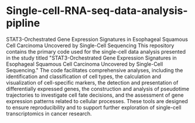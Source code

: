 # Single-cell-RNA-seq-data-analysis-pipline
STAT3-Orchestrated Gene Expression Signatures in Esophageal Squamous Cell Carcinoma Uncovered by Single-Cell Sequencing
This repository contains the primary code used for the single-cell data analysis presented in the study titled "STAT3-Orchestrated Gene Expression Signatures in Esophageal Squamous Cell Carcinoma Uncovered by Single-Cell Sequencing." The code facilitates comprehensive analyses, including the identification and classification of cell types, the calculation and visualization of cell-specific markers, the detection and presentation of differentially expressed genes, the construction and analysis of pseudotime trajectories to investigate cell fate decisions, and the assessment of gene expression patterns related to cellular processes. These tools are designed to ensure reproducibility and to support further exploration of single-cell transcriptomics in cancer research.
